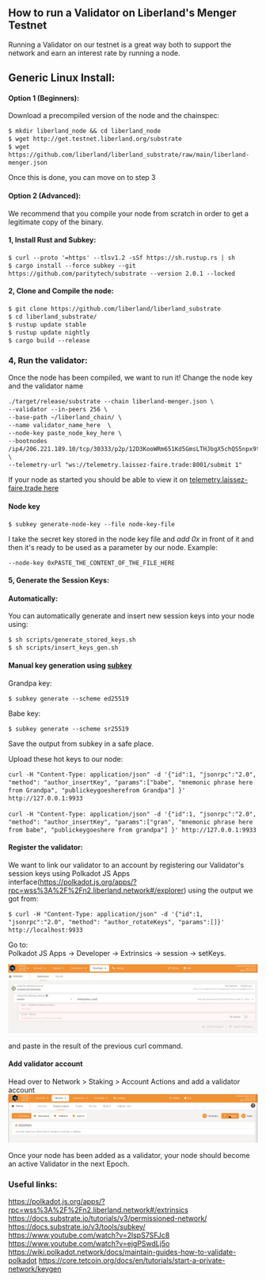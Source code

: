 ## How to run a Validator on Liberland's Menger Testnet


Running a Validator on our testnet is a great way both to support the network and earn an interest rate by running a node. 



## Generic Linux Install:

#### Option 1 (Beginners):
Download a precompiled version of the node and the chainspec:
```shell
$ mkdir liberland_node && cd liberland_node
$ wget http://get.testnet.liberland.org/substrate
$ wget https://github.com/liberland/liberland_substrate/raw/main/liberland-menger.json
```
Once this is done, you can move on to step 3


#### Option 2 (Advanced):
We recommend that you compile your node from scratch in order to 
get a legitimate copy of the binary.

#### 1, Install Rust and Subkey:

```shell
$ curl --proto '=https' --tlsv1.2 -sSf https://sh.rustup.rs | sh
$ cargo install --force subkey --git https://github.com/paritytech/substrate --version 2.0.1 --locked
```


#### 2, Clone and Compile the node:
```shell
$ git clone https://github.com/liberland/liberland_substrate 
$ cd liberland_substrate/
$ rustup update stable
$ rustup update nightly
$ cargo build --release
```


### 4, Run the validator:
Once the node has been compiled, we want to run it!
Change the node key and the validator name
```shell
./target/release/substrate --chain liberland-menger.json \
--validator --in-peers 256 \  
--base-path ~/liberland_chain/ \ 
--name validator_name_here  \
--node-key paste_node_key_here \ 
--bootnodes /ip4/206.221.189.10/tcp/30333/p2p/12D3KooWRm651Kd5GmsLTHJbgX5chQS5npx9ttLgo46UsegCMoNM \
--telemetry-url "ws://telemetry.laissez-faire.trade:8001/submit 1"   
```

If your node as started you should be able to view it on [telemetry.laissez-faire.trade here](http://telemetry.laissez-faire.trade/)


#### Node key

```
$ subkey generate-node-key --file node-key-file
```
I
take the secret key stored in the node key file and *add 0x* in front of it and then it's ready to be used as a parameter by our node.
Example: 
```shell
--node-key 0xPASTE_THE_CONTENT_OF_THE_FILE_HERE

```
 
#### 5, Generate the Session Keys:

#### Automatically:
You can automatically generate and insert new session keys into your node using:
```shell
$ sh scripts/generate_stored_keys.sh
$ sh scripts/insert_keys_gen.sh
```


#### Manual key generation using [subkey](https://docs.substrate.io/v3/tools/subkey/)

Grandpa key:
```shell 
$ subkey generate --scheme ed25519
```

Babe key:
```shell 
$ subkey generate --scheme sr25519
```

Save the output from subkey in a safe place.

Upload these hot keys to our node:
```shell
curl -H "Content-Type: application/json" -d '{"id":1, "jsonrpc":"2.0", "method": "author_insertKey", "params":["babe", "mnemonic phrase here from Grandpa", "publickeygoesherefrom Grandpa"] }' http://127.0.0.1:9933

curl -H "Content-Type: application/json" -d '{"id":1, "jsonrpc":"2.0", "method": "author_insertKey", "params":["gran", "mnemonic phrase here from babe", "publickeygoeshere from grandpa"] }' http://127.0.0.1:9933

```

#### Register the validator:
We want to link our validator to an account by registering our Validator's session keys using Polkadot JS Apps interface(https://polkadot.js.org/apps/?rpc=wss%3A%2F%2Fn2.liberland.network#/explorer) using the output we got from:
```shell
$ curl -H "Content-Type: application/json" -d '{"id":1, "jsonrpc":"2.0", "method": "author_rotateKeys", "params":[]}' http://localhost:9933                          
```


Go to:   
 Polkadot JS Apps -> Developer -> Extrinsics -> session -> setKeys.
  
 
![Set Key in Polkadot UI](set_key.png) 
 
and paste in the result of the previous curl command.


#### Add validator account
Head over to Network > Staking > Account Actions and add a validator account
![](val_add.png)




Once your node has been added as a validator, your node should become an active Validator in the next Epoch.





### Useful links:    
https://polkadot.js.org/apps/?rpc=wss%3A%2F%2Fn2.liberland.network#/extrinsics
https://docs.substrate.io/tutorials/v3/permissioned-network/
https://docs.substrate.io/v3/tools/subkey/
https://www.youtube.com/watch?v=2lspS7SFJc8
https://www.youtube.com/watch?v=ejgPSwdLj5o
https://wiki.polkadot.network/docs/maintain-guides-how-to-validate-polkadot
https://core.tetcoin.org/docs/en/tutorials/start-a-private-network/keygen